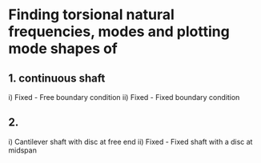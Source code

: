 # Finding torsional natural frequencies, modes and plotting mode shapes of 
## 1. continuous shaft
i) Fixed - Free boundary condition
ii) Fixed - Fixed boundary condition
## 2.
i) Cantilever shaft with disc at free end
ii) Fixed - Fixed shaft with a disc at midspan
